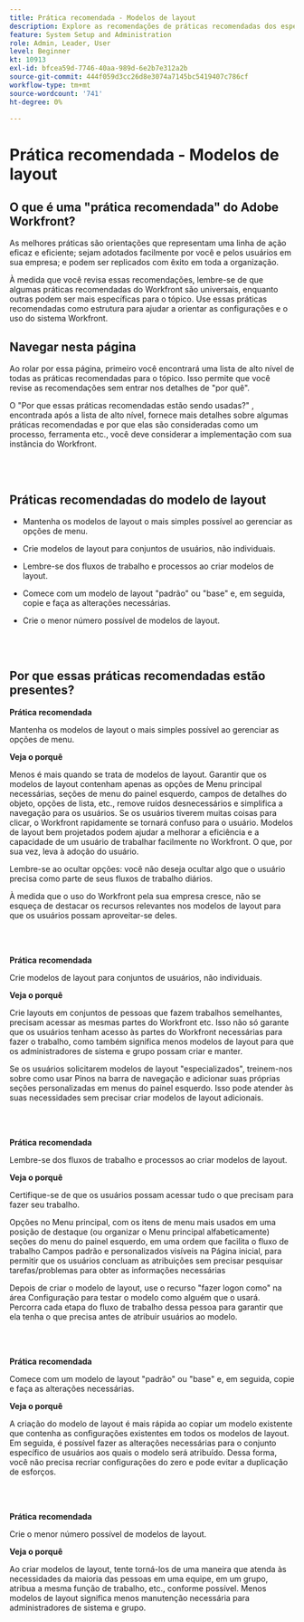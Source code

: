 ```yaml
---
title: Prática recomendada - Modelos de layout
description: Explore as recomendações de práticas recomendadas dos especialistas do Adobe Workfront sobre como configurar, gerenciar e usar modelos de layout do Workfront.
feature: System Setup and Administration
role: Admin, Leader, User
level: Beginner
kt: 10913
exl-id: bfcea59d-7746-40aa-989d-6e2b7e312a2b
source-git-commit: 444f059d3cc26d8e3074a7145bc5419407c786cf
workflow-type: tm+mt
source-wordcount: '741'
ht-degree: 0%

---
```


# Prática recomendada - Modelos de layout

## O que é uma &quot;prática recomendada&quot; do Adobe Workfront?

As melhores práticas são orientações que representam uma linha de ação eficaz e eficiente; sejam adotados facilmente por você e pelos usuários em sua empresa; e podem ser replicados com êxito em toda a organização.

À medida que você revisa essas recomendações, lembre-se de que algumas práticas recomendadas do Workfront são universais, enquanto outras podem ser mais específicas para o tópico. Use essas práticas recomendadas como estrutura para ajudar a orientar as configurações e o uso do sistema Workfront.

## Navegar nesta página

Ao rolar por essa página, primeiro você encontrará uma lista de alto nível de todas as práticas recomendadas para o tópico. Isso permite que você revise as recomendações sem entrar nos detalhes de &quot;por quê&quot;.

O &quot;Por que essas práticas recomendadas estão sendo usadas?&quot; , encontrada após a lista de alto nível, fornece mais detalhes sobre algumas práticas recomendadas e por que elas são consideradas como um processo, ferramenta etc., você deve considerar a implementação com sua instância do Workfront.

</br>
</br>

## Práticas recomendadas do modelo de layout

* Mantenha os modelos de layout o mais simples possível ao gerenciar as opções de menu.

* Crie modelos de layout para conjuntos de usuários, não individuais.

* Lembre-se dos fluxos de trabalho e processos ao criar modelos de layout.

* Comece com um modelo de layout &quot;padrão&quot; ou &quot;base&quot; e, em seguida, copie e faça as alterações necessárias.

* Crie o menor número possível de modelos de layout.

</br>
</br>

## Por que essas práticas recomendadas estão presentes?

**Prática recomendada**

Mantenha os modelos de layout o mais simples possível ao gerenciar as opções de menu.

**Veja o porquê**

Menos é mais quando se trata de modelos de layout. Garantir que os modelos de layout contenham apenas as opções de Menu principal necessárias, seções de menu do painel esquerdo, campos de detalhes do objeto, opções de lista, etc., remove ruídos desnecessários e simplifica a navegação para os usuários. Se os usuários tiverem muitas coisas para clicar, o Workfront rapidamente se tornará confuso para o usuário. Modelos de layout bem projetados podem ajudar a melhorar a eficiência e a capacidade de um usuário de trabalhar facilmente no Workfront. O que, por sua vez, leva à adoção do usuário.

Lembre-se ao ocultar opções: você não deseja ocultar algo que o usuário precisa como parte de seus fluxos de trabalho diários.

À medida que o uso do Workfront pela sua empresa cresce, não se esqueça de destacar os recursos relevantes nos modelos de layout para que os usuários possam aproveitar-se deles.

</br>
</br>

**Prática recomendada**

Crie modelos de layout para conjuntos de usuários, não individuais.

**Veja o porquê**

Crie layouts em conjuntos de pessoas que fazem trabalhos semelhantes, precisam acessar as mesmas partes do Workfront etc. Isso não só garante que os usuários tenham acesso às partes do Workfront necessárias para fazer o trabalho, como também significa menos modelos de layout para que os administradores de sistema e grupo possam criar e manter.

Se os usuários solicitarem modelos de layout &quot;especializados&quot;, treinem-nos sobre como usar Pinos na barra de navegação e adicionar suas próprias seções personalizadas em menus do painel esquerdo. Isso pode atender às suas necessidades sem precisar criar modelos de layout adicionais.

</br>
</br>

**Prática recomendada**

Lembre-se dos fluxos de trabalho e processos ao criar modelos de layout.

**Veja o porquê**

Certifique-se de que os usuários possam acessar tudo o que precisam para fazer seu trabalho.

Opções no Menu principal, com os itens de menu mais usados em uma posição de destaque (ou organizar o Menu principal alfabeticamente) seções do menu do painel esquerdo, em uma ordem que facilita o fluxo de trabalho Campos padrão e personalizados visíveis na Página inicial, para permitir que os usuários concluam as atribuições sem precisar pesquisar tarefas/problemas para obter as informações necessárias

Depois de criar o modelo de layout, use o recurso &quot;fazer logon como&quot; na área Configuração para testar o modelo como alguém que o usará. Percorra cada etapa do fluxo de trabalho dessa pessoa para garantir que ela tenha o que precisa antes de atribuir usuários ao modelo.

</br>
</br>

**Prática recomendada**

Comece com um modelo de layout &quot;padrão&quot; ou &quot;base&quot; e, em seguida, copie e faça as alterações necessárias.

**Veja o porquê**

A criação do modelo de layout é mais rápida ao copiar um modelo existente que contenha as configurações existentes em todos os modelos de layout. Em seguida, é possível fazer as alterações necessárias para o conjunto específico de usuários aos quais o modelo será atribuído. Dessa forma, você não precisa recriar configurações do zero e pode evitar a duplicação de esforços.

</br>
</br>


**Prática recomendada**

Crie o menor número possível de modelos de layout.

**Veja o porquê**

Ao criar modelos de layout, tente torná-los de uma maneira que atenda às necessidades da maioria das pessoas em uma equipe, em um grupo, atribua a mesma função de trabalho, etc., conforme possível. Menos modelos de layout significa menos manutenção necessária para administradores de sistema e grupo.
